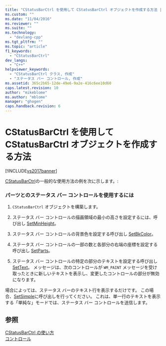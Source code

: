 ```yaml
---
title: "CStatusBarCtrl を使用して CStatusBarCtrl オブジェクトを作成する方法 | Microsoft Docs"
ms.custom: ""
ms.date: "11/04/2016"
ms.reviewer: ""
ms.suite: ""
ms.technology: 
  - "devlang-cpp"
ms.tgt_pltfrm: ""
ms.topic: "article"
f1_keywords: 
  - "CStatusBarCtrl"
dev_langs: 
  - "C++"
helpviewer_keywords: 
  - "CStatusBarCtrl クラス, 作成"
  - "ステータス バー コントロール, 作成"
ms.assetid: 365c2b65-12de-49e6-9a2e-416c6ee10d60
caps.latest.revision: 10
author: "mikeblome"
ms.author: "mblome"
manager: "ghogen"
caps.handback.revision: 6
---
```

# CStatusBarCtrl を使用して CStatusBarCtrl オブジェクトを作成する方法
[!INCLUDE[vs2017banner](../assembler/inline/includes/vs2017banner.md)]

[CStatusBarCtrl](../mfc/reference/cstatusbarctrl-class.md)の一般的な使用方法の例を次に示します。:  
  
### パーツとのステータス バー コントロールを使用するには  
  
1.  `CStatusBarCtrl` オブジェクトを構築します。  
  
2.  ステータス バー コントロールの描画領域の最小の高さを設定するには、呼び出し [SetMinHeight](../Topic/CStatusBarCtrl::SetMinHeight.md)。  
  
3.  ステータス バー コントロールの背景色を設定する呼び出し [SetBkColor](../Topic/CStatusBarCtrl::SetBkColor.md)。  
  
4.  ステータス バー コントロールの一部の数と各部分の右端の座標を設定する呼び出し [SetParts](../Topic/CStatusBarCtrl::SetParts.md)。  
  
5.  ステータス バー コントロールの特定の部分のテキストを設定する呼び出し [SetText](../Topic/CStatusBarCtrl::SetText.md)。  メッセージは、次のコントロールが `WM_PAINT` メッセージを受け取ったときに新しいテキストを表示し、変更したコントロールの部分が無効になります。  
  
 場合によっては、ステータス バーのテキスト行を表示するだけです。  この場合、[SetSimple](../Topic/CStatusBarCtrl::SetSimple.md)に呼び出しを行ってください。  これは、単一行のテキストを表示する「単純な」モードでは、ステータス バー コントロールを送信します。  
  
## 参照  
 [CStatusBarCtrl の使い方](../mfc/using-cstatusbarctrl.md)   
 [コントロール](../mfc/controls-mfc.md)